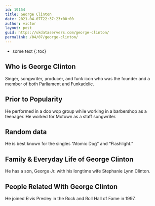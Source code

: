 ```yaml
---
id: 19154
title: George Clinton
date: 2021-04-07T22:37:23+00:00
author: victor
layout: post
guid: https://ukdataservers.com/george-clinton/
permalink: /04/07/george-clinton/
---
```


* some text
{: toc}


## Who is George Clinton



Singer, songwriter, producer, and funk icon who was the founder and a member of both Parliament and Funkadelic.

                
                
                
## Prior to Popularity



He performed in a doo wop group while working in a barbershop as a teenager. He worked for Motown as a staff songwriter.

                
                
                
## Random data



He is best known for the singles &#8220;Atomic Dog&#8221; and &#8220;Flashlight.&#8221;

                
                
                
## Family & Everyday Life of George Clinton



He has a son, George Jr. with his longtime wife Stephanie Lynn Clinton.

                
                
                
## People Related With George Clinton



He joined Elvis Presley in the Rock and Roll Hall of Fame in 1997.

                
              
            
          
          
          